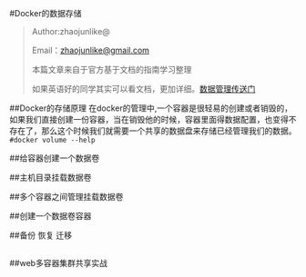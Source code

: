#Docker的数据存储
>Author:zhaojunlike@
>
>Email：zhaojunlike@gmail.com
>
>本篇文章来自于官方基于文档的指南学习整理
>
>如果英语好的同学其实可以看文档，更加详细。[数据管理传送门](https://docs.docker.com/engine/tutorials/dockervolumes/)


##Docker的存储原理
在docker的管理中,一个容器是很轻易的创建或者销毁的，如果我们直接创建一份容器，当在销毁他的时候，容器里面得数据配置，也变得不存在了，那么这个时候我们就需要一个共享的数据盘来存储已经管理我们的数据。
<code>#docker volume --help</code>


##给容器创建一个数据卷



##主机目录挂载数据卷

##多个容器之间管理挂载数据卷


##创建一个数据卷容器


##备份 恢复 迁移


##

##web多容器集群共享实战





